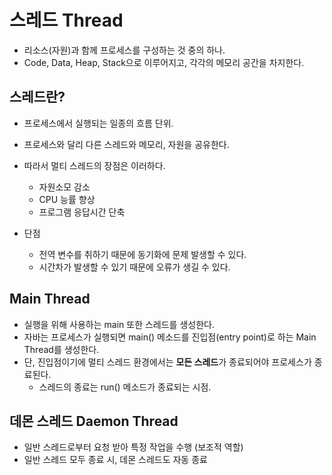 # 스레드 Thread

* 리소스(자원)과 함께 프로세스를 구성하는 것 중의 하나.   
* Code, Data, Heap, Stack으로 이루어지고, 각각의 메모리 공간을 차지한다.

## 스레드란?
* 프로세스에서 실행되는 일종의 흐름 단위.
* 프로세스와 달리 다른 스레드와 메모리, 자원을 공유한다.
* 따라서 멀티 스레드의 장점은 이러하다.
  - 자원소모 감소
  - CPU 능률 향상
  - 프로그램 응답시간 단축
  
* 단점
  - 전역 변수를 취하기 때문에 동기화에 문제 발생할 수 있다.
  - 시간차가 발생할 수 있기 때문에 오류가 생길 수 있다.

## Main Thread
  * 실행을 위해 사용하는 main 또한 스레드를 생성한다.
  * 자바는 프로세스가 실행되면 main() 메소드를 진입점(entry point)로 하는 Main Thread를 생성한다.
  * 단, 진입점이기에 멀티 스레드 환경에서는 **모든 스레드**가 종료되어야 프로세스가 종료된다.
    - 스레드의 종료는 run() 메소드가 종료되는 시점.
  
## 데몬 스레드 Daemon Thread
* 일반 스레드로부터 요청 받아 특정 작업을 수행 (보조적 역할)
* 일반 스레드 모두 종료 시, 데몬 스레드도 자동 종료
